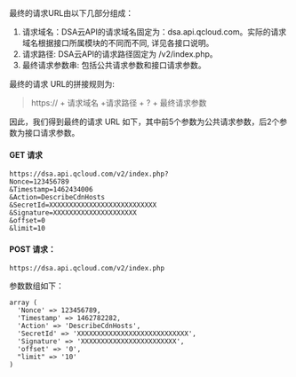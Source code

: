 最终的请求URL由以下几部分组成：

1) 请求域名：DSA云API的请求域名固定为：dsa.api.qcloud.com。实际的请求域名根据接口所属模块的不同而不同, 详见各接口说明。  
2) 请求路径: DSA云API的请求路径固定为 /v2/index.php。  
3) 最终请求参数串: 包括公共请求参数和接口请求参数。

最终的请求 URL的拼接规则为:

> https:// + 请求域名 +请求路径 + ? + 最终请求参数

因此，我们得到最终的请求 URL 如下，其中前5个参数为公共请求参数，后2个参数为接口请求参数。

#### GET 请求

	https://dsa.api.qcloud.com/v2/index.php?
	Nonce=123456789
	&Timestamp=1462434006
	&Action=DescribeCdnHosts
	&SecretId=XXXXXXXXXXXXXXXXXXXXXXXXXXX
	&Signature=XXXXXXXXXXXXXXXXXXXXX
	&offset=0
	&limit=10


#### POST 请求：

	https://dsa.api.qcloud.com/v2/index.php

参数数组如下：

	array (
	  'Nonce' => 123456789,
	  'Timestamp' => 1462782282,
	  'Action' => 'DescribeCdnHosts',
	  'SecretId' => 'XXXXXXXXXXXXXXXXXXXXXXXXXXXX',
	  'Signature' => 'XXXXXXXXXXXXXXXXXXXXXXXX',
	  'offset' => '0',
	  "limit" => '10'
	)






